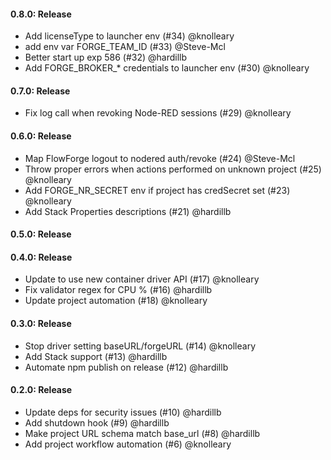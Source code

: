 #### 0.8.0: Release

 - Add licenseType to launcher env (#34) @knolleary
 - add env var FORGE_TEAM_ID (#33) @Steve-Mcl
 - Better start up exp 586 (#32) @hardillb
 - Add FORGE_BROKER_* credentials to launcher env (#30) @knolleary

#### 0.7.0: Release

 - Fix log call when revoking Node-RED sessions (#29) @knolleary

#### 0.6.0: Release

 - Map FlowForge logout to nodered auth/revoke (#24) @Steve-Mcl
 - Throw proper errors when actions performed on unknown project (#25) @knolleary
 - Add FORGE_NR_SECRET env if project has credSecret set (#23) @knolleary
 - Add Stack Properties descriptions (#21) @hardillb

#### 0.5.0: Release

#### 0.4.0: Release

 - Update to use new container driver API (#17) @knolleary
 - Fix validator regex for CPU % (#16) @hardillb
 - Update project automation (#18) @knolleary

#### 0.3.0: Release

 - Stop driver setting baseURL/forgeURL (#14) @knolleary
 - Add Stack support (#13) @hardillb
 - Automate npm publish on release (#12) @hardillb

#### 0.2.0: Release

 - Update deps for security issues (#10) @hardillb
 - Add shutdown hook (#9) @hardillb
 - Make project URL schema match base_url (#8) @hardillb
 - Add project workflow automation (#6) @knolleary
